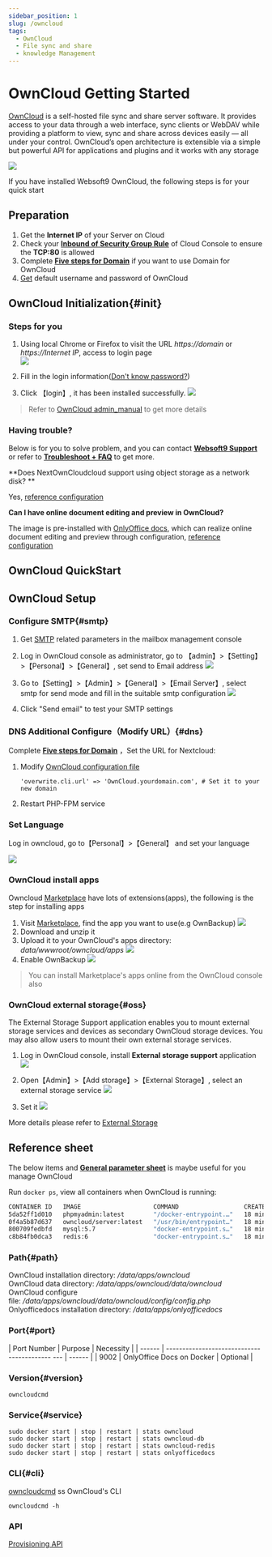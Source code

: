```yaml
---
sidebar_position: 1
slug: /owncloud
tags:
  - OwnCloud
  - File sync and share
  - knowledge Management
---
```


#  OwnCloud Getting Started

[OwnCloud](https://owncloud.org)  is a self-hosted file sync and share server software. It provides access to your data through a web interface, sync clients or WebDAV while providing a platform to view, sync and share across devices easily — all under your control. OwnCloud’s open architecture is extensible via a simple but powerful API for applications and plugins and it works with any storage

![](https://libs.websoft9.com/Websoft9/DocsPicture/en/owncloud/owncloudgui-websoft9.png)

If you have installed Websoft9 OwnCloud, the following steps is for your quick start

## Preparation

1. Get the **Internet IP** of your Server on Cloud
2. Check your **[Inbound of Security Group Rule](./administrator/firewall#security)** of Cloud Console to ensure the **TCP:80** is allowed
3. Complete **[Five steps for Domain](./administrator/domain_step)** if you want to use Domain for OwnCloud
4. [Get](./user/credentials) default username and password of OwnCloud


## OwnCloud Initialization{#init}

### Steps for you

1. Using local Chrome or Firefox to visit the URL *https://domain* or *https://Internet IP*, access to login page  
   ![](https://libs.websoft9.com/Websoft9/DocsPicture/zh/owncloud/owncloud-init1-websoft9.jpg)
   
2. Fill in the login information([Don't know password?](./user/credentials))  
   
3. Click 【login】, it has been installed successfully.
   ![](https://libs.websoft9.com/Websoft9/DocsPicture/zh/owncloud/owncloud-installcomplete-websoft9.png)

> Refer to [OwnCloud admin_manual](https://doc.owncloud.org/server/admin_manual/) to get more details


### Having trouble?

Below is for you to solve problem, and you can contact **[Websoft9 Support](./helpdesk)** or refer to **[Troubleshoot + FAQ](./faq#setup)** to get more.  


**Does NextOwnCloudcloud support using object storage as a network disk? **

Yes, [reference configuration](#oss)

**Can I have online document editing and preview in OwnCloud?**

The image is pre-installed with [OnlyOffice docs](./onlyofficedocs), which can realize online document editing and preview through configuration, [reference configuration](./nextcloud/solution#onlyoffice)


## OwnCloud QuickStart


## OwnCloud Setup

### Configure SMTP{#smtp}

1. Get [SMTP](./administrator/smtp) related parameters in the mailbox management console
   
2. Log in OwnCloud console as administrator, go to 【admin】>【Setting】>【Personal】>【General】, set send to Email address
   ![](https://libs.websoft9.com/Websoft9/DocsPicture/en/owncloud/owncloud-smtp-1-websoft9.png)

3. Go to【Setting】>【Admin】>【General】>【Email Server】, select smtp for send mode and fill in the suitable smtp configuration
   ![](https://libs.websoft9.com/Websoft9/DocsPicture/en/owncloud/owncloud-smtp-2-websoft9.png)

4. Click "Send email" to test your SMTP settings


### DNS Additional Configure（Modify URL）{#dns}

Complete **[Five steps for Domain](./administrator/domain_step)** ，Set the URL for Nextcloud:

1. Modify [OwnCloud configuration file](#path)
   ```
   'overwrite.cli.url' => 'OwnCloud.yourdomain.com', # Set it to your new domain
   ```
2. Restart PHP-FPM service


### Set Language

Log in owncloud, go to【Personal】>【General】 and set your language

![](https://libs.websoft9.com/Websoft9/DocsPicture/zh/owncloud/owncloud-zh-websoft9.png)

### OwnCloud install apps

Owncloud [Marketplace](https://marketplace.owncloud.com/) have lots of extensions(apps), the following is the step for installing apps

1. Visit [Marketplace](https://marketplace.owncloud.com/), find the app you want to use(e.g OwnBackup)
![](https://libs.websoft9.com/Websoft9/DocsPicture/en/owncloud/owncloud-searchapps-websoft9.jpg)
2. Download and unzip it
3. Upload it to your OwnCloud's apps directory: *data/wwwroot/owncloud/apps*
   ![](https://libs.websoft9.com/Websoft9/DocsPicture/en/owncloud/owncloud-ftp-websoft9.png)
4. Enable OwnBackup
   ![](https://libs.websoft9.com/Websoft9/DocsPicture/en/owncloud/owncloud-enableapps-websoft9.png)

> You can install Marketplace's apps online from the OwnCloud console also

### OwnCloud external storage{#oss}

The External Storage Support application enables you to mount external storage services and devices as secondary OwnCloud storage devices. You may also allow users to mount their own external storage services.

1. Log in OwnCloud console, install **External storage support** application
   ![](https://libs.websoft9.com/Websoft9/DocsPicture/en/owncloud/owncloud-enablestorage-websoft9.png)

2. Open【Admin】>【Add storage】>【External Storage】, select an external storage service
   ![](https://libs.websoft9.com/Websoft9/DocsPicture/en/owncloud/owncloud-enablestorage002-websoft9.png)

3. Set it
   ![](https://libs.websoft9.com/Websoft9/DocsPicture/en/owncloud/owncloud-auth_mechanism-websoft9.png)

More details please refer to [External Storage](https://doc.owncloud.org/server/admin_manual/configuration/files/external_storage/index.html)


## Reference sheet

The below items and **[General parameter sheet](./administrator/parameter)** is maybe useful for you manage OwnCloud

Run `docker ps`, view all containers when OwnCloud is running:  

```bash
CONTAINER ID   IMAGE                    COMMAND                  CREATED          STATUS                    PORTS                                                  NAMES
5da52ff1d010   phpmyadmin:latest        "/docker-entrypoint.…"   18 minutes ago   Up 18 minutes             0.0.0.0:9090->80/tcp, :::9090->80/tcp                  phpmyadmin
0f4a5b87d637   owncloud/server:latest   "/usr/bin/entrypoint…"   18 minutes ago   Up 18 minutes (healthy)   0.0.0.0:9001->8080/tcp, :::9001->8080/tcp              owncloud
800709fedbfd   mysql:5.7                "docker-entrypoint.s…"   18 minutes ago   Up 18 minutes (healthy)   0.0.0.0:3306->3306/tcp, :::3306->3306/tcp, 33060/tcp   owncloud-db
c8b84fb0dca3   redis:6                  "docker-entrypoint.s…"   18 minutes ago   Up 18 minutes (healthy)   6379/tcp                                               owncloud-redis

```

### Path{#path}


OwnCloud installation directory: */data/apps/owncloud*  
OwnCloud data directory: */data/apps/owncloud/data/owncloud*  
OwnCloud configure file: */data/apps/owncloud/data/owncloud/config/config.php*  
Onlyofficedocs installation directory: */data/apps/onlyofficedocs*
  

### Port{#port}

| Port Number | Purpose | Necessity |
| ------ | ------------------------------------------ --- | ------ |
| 9002 | OnlyOffice Docs on Docker | Optional |


### Version{#version}

```shell
owncloudcmd
```

### Service{#service}

```shell
sudo docker start | stop | restart | stats owncloud
sudo docker start | stop | restart | stats owncloud-db
sudo docker start | stop | restart | stats owncloud-redis
sudo docker start | stop | restart | stats onlyofficedocs
```

### CLI{#cli}

[owncloudcmd](https://doc.owncloud.com/desktop/next/advanced_usage/command_line_client.html) ss OwnCloud's CLI

```
owncloudcmd -h
```

### API

[Provisioning API](https://doc.owncloud.com/server/next/developer_manual/core/apis/provisioning-api.html)

